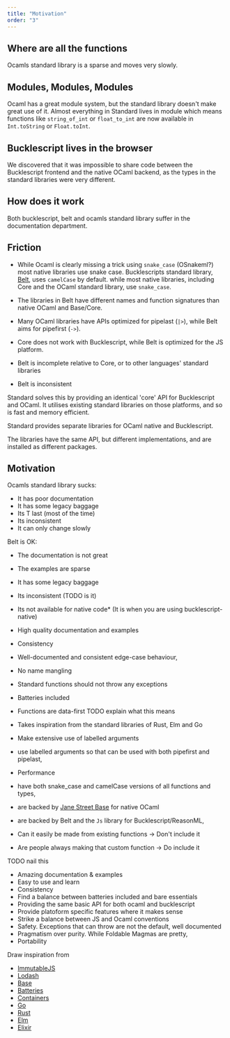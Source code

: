 ```yaml
---
title: "Motivation"
order: "3"
---
```


## Where are all the functions

Ocamls standard library is a sparse and moves very slowly.

## Modules, Modules, Modules

Ocaml has a great module system, but the standard library doesn't make great use of it.
Almost everything in Standard lives in module which means functions like 
`string_of_int` or `float_to_int` are now available in `Int.toString` or `Float.toInt`. 

## Bucklescript lives in the browser

We discovered that it was impossible to share code between the Bucklescript
frontend and the native OCaml backend, as the types in the standard libraries were
very different.

## How does it work

Both bucklescript, belt and ocamls standard library suffer in the documentation 
department.


## Friction

- While Ocaml is clearly missing a trick using `snake_case` (OSnakeml?) most native libraries use snake case. 
  Bucklescripts standard library, [Belt](https://bucklescript.github.io/bucklescript/api/index.html), uses `camelCase` by default.
  while most native libraries, including Core and the OCaml standard library, use `snake_case`. 

- The libraries in Belt have different names and function signatures than native OCaml and Base/Core.
- Many OCaml libraries have APIs optimized for pipelast (`|>`), while Belt aims
  for pipefirst (`->`).
- Core does not work with Bucklescript, while Belt is optimized for the JS
  platform.
- Belt is incomplete relative to Core, or to other languages' standard
  libraries
- Belt is inconsistent

Standard solves this by providing an identical 'core' API for Bucklescript and
OCaml. It utilises existing standard libraries on those platforms, and so is fast
and memory efficient.

Standard provides separate libraries for OCaml native and Bucklescript.

The libraries have the same API, but different implementations, and are installed as different packages.

## Motivation

Ocamls standard library sucks:

- It has poor documentation
- It has some legacy baggage
- Its T last (most of the time)
- Its inconsistent
- It can only change slowly

Belt is OK:

- The documentation is not great
- The examples are sparse
- It has some legacy baggage
- Its inconsistent (TODO is it)
- Its not available for native code\* (It is when you are using bucklescript-native)

- High quality documentation and examples
- Consistency
- Well-documented and consistent edge-case behaviour,
- No name mangling
- Standard functions should not throw any exceptions
- Batteries included
- Functions are data-first TODO explain what this means
- Takes inspiration from the standard libraries of Rust, Elm and Go
- Make extensive use of labelled arguments
- use labelled arguments so that can be used with both pipefirst and pipelast,
- Performance
- have both snake_case and camelCase versions of all functions and types,
- are backed by [Jane Street Base](https://opensource.janestreet.com/base/) for native OCaml
- are backed by Belt and the `Js` library for Bucklescript/ReasonML,


- Can it easily be made from existing functions -> Don't include it
- Are people always making that custom function -> Do include it

TODO nail this

- Amazing documentation & examples
- Easy to use and learn
- Consistency
- Find a balance between batteries included and bare essentials
- Providing the same basic API for both ocaml and bucklescript
- Provide platoform specific features where it makes sense
- Strike a balance between JS and Ocaml conventions
- Safety. Exceptions that can throw are not the default, well documented
- Pragmatism over purity. While Foldable Magmas are pretty,
- Portability

Draw inspiration from

- [ImmutableJS](https://immutable-js.github.io/immutable-js/)
- [Lodash](https://lodash.com/docs)
- [Base](https://ocaml.janestreet.com/ocaml-core/latest/doc/base/index.html)
- [Batteries](http://ocaml-batteries-team.github.io/batteries-included/hdoc2/)
- [Containers](https://c-cube.github.io/ocaml-containers/)
- [Go](https://golang.org/pkg/#stdlib)
- [Rust](https://doc.rust-lang.org/std/)
- [Elm](https://package.elm-lang.org/packages/elm/core/latest/)
- [Elixir](https://hexdocs.pm/elixir/Kernel.html)


